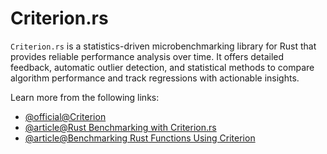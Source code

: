# Criterion.rs

`Criterion.rs` is a statistics-driven microbenchmarking library for Rust that provides reliable performance analysis over time. It offers detailed feedback, automatic outlier detection, and statistical methods to compare algorithm performance and track regressions with actionable insights.

Learn more from the following links:

- [@official@Criterion](https://docs.rs/criterion/latest/criterion/)
- [@article@Rust Benchmarking with Criterion.rs](https://www.rustfinity.com/blog/rust-benchmarking-with-criterion)
- [@article@Benchmarking Rust Functions Using Criterion](https://www.slingacademy.com/article/benchmarking-rust-functions-using-criterion/)